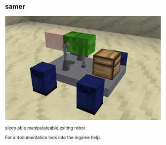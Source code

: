 ## samer  

![screenshot](https://github.com/DS-Minetest/samer/blob/master/screenshot.png?raw=true)  

sleep able manipulateable exiting robot  

For a documentation look into the ingame help.  